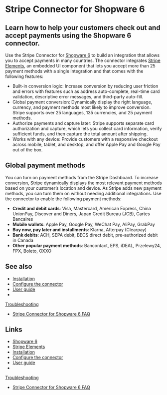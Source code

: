 # Stripe Connector for Shopware 6

## Learn how to help your customers check out and accept payments using the Shopware 6 connector.

Use the Stripe Connector for [Shopware 6](https://www.shopware.com/en/) to build
an integration that allows you to accept payments in many countries. The
connector integrates [Stripe
Elements](https://docs.stripe.com/payments/elements), an embedded UI component
that lets you accept more than 25 payment methods with a single integration and
that comes with the following features:

- Built-in conversion logic: Increase conversion by reducing user friction and
errors with features such as address auto-complete, real-time card validation,
descriptive error messages, and third-party auto-fill.
- Global payment conversion: Dynamically display the right language, currency,
and payment methods most likely to improve conversion. Stripe supports over 25
languages, 135 currencies, and 25 payment methods.
- Authorize payments and capture later: Stripe supports separate card
authorization and capture, which lets you collect card information, verify
sufficient funds, and then capture the total amount after shipping.
- Works with any device: Provide customers with a responsive checkout across
mobile, tablet, and desktop, and offer Apple Pay and Google Pay out of the box.

## Global payment methods

You can turn on payment methods from the Stripe Dashboard. To increase
conversion, Stripe dynamically displays the most relevant payment methods based
on your customer’s location and device. As Stripe adds new payment methods, you
can turn them on without needing additional integrations. Use the connector to
enable the following payment methods:

- **Credit and debit cards**: Visa, Mastercard, American Express, China
UnionPay, Discover and Diners, Japan Credit Bureau (JCB), Cartes Bancaires
- **Mobile wallets**: Apple Pay, Google Pay, WeChat Pay, AliPay, GrabPay
- **Buy now, pay later and installments**: Klarna, Afterpay (Clearpay)
- **Bank debits**: ACH, SEPA debit, BECS direct debit, pre-authorized debit in
Canada
- **Other popular payment methods**: Bancontact, EPS, iDEAL, Przelewy24, FPX,
Boleto, OXXO

## See also

- [Installation](https://docs.stripe.com/connectors/shopware6/installation)
- [Configure the
connector](https://docs.stripe.com/connectors/shopware6/configuration)
- [User guide](https://docs.stripe.com/connectors/shopware6/user-guide)
-
[Troubleshooting](https://docs.stripe.com/connectors/shopware6/troubleshooting)
- [Stripe Connector for Shopware 6
FAQ](https://support.stripe.com/questions/shopware)

## Links

- [Shopware 6](https://www.shopware.com/en/)
- [Stripe Elements](https://docs.stripe.com/payments/elements)
- [Installation](https://docs.stripe.com/connectors/shopware6/installation)
- [Configure the
connector](https://docs.stripe.com/connectors/shopware6/configuration)
- [User guide](https://docs.stripe.com/connectors/shopware6/user-guide)
-
[Troubleshooting](https://docs.stripe.com/connectors/shopware6/troubleshooting)
- [Stripe Connector for Shopware 6
FAQ](https://support.stripe.com/questions/shopware)